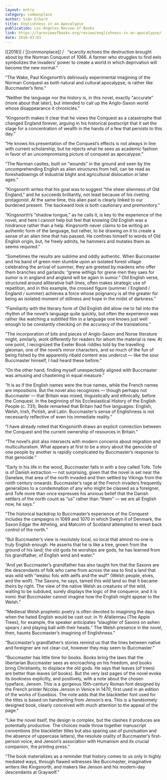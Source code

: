 ```yaml
---
layout: entry
category: commonplace
author: Siân Echard
title: Englishness in an Apocalypse
publication: Los Angeles Review of Books
link: https://lareviewofbooks.org/review/englishness-in-an-apocalypse/
date: 2016-03-03
---
```


[[2016]] / [[commonplace]] / 
 
“scarcity echoes the destruction brought about by the Norman Conquest of 1066. A farmer who struggles to find eels symbolizes the invaders’ power to create a world in which deprivation will become the new normal.”

“The Wake, Paul Kingsnorth’s deliriously experimental imagining of the Norman Conquest as both natural and cultural apocalypse, is rather like Buccmaster’s fens.”

“Neither the language nor the history is, in this novel, exactly “accurate” (more about that later), but intended to call up the Anglo-Saxon world whose disappearance it chronicles.”

“Kingsnorth makes it clear that he views the Conquest as a catastrophe that changed England forever, arguing in his historical postscript that it set the stage for a concentration of wealth in the hands of a few that persists to this day.”

“He knows his presentation of the Conquest’s effects is not always in line with current scholarship, but he rejects what he sees as academic fashion in favor of an uncompromising picture of conquest as apocalypse.”

“The Norman castles, built on “wounds” in the ground and seen by the uncomprehending English as alien structures from hell, can be read as foreshadowings of industrial blight and agricultural dislocation in later ages.”

“Kingsnorth writes that his goal was to suggest “the sheer alienness of Old England,” and he succeeds brilliantly, not least because of his riveting protagonist. At the same time, this alien past is clearly linked to our burdened present. The backward look is both cautionary and premonitory.”

“Kingsnorth’s “shadow tongue,” as he calls it, is key to the experience of the novel, and here I cannot help but feel that knowing Old English was a hindrance rather than a help. Kingsnorth never claims to be writing an authentic form of the language, but rather, to be drawing on it to create a sense of an alien time that has passed. He confines himself to words of Old English origin, but, he freely admits, he hammers and mutates them as seems required.”

“Sometimes the results are sublime and oddly authentic. When Buccmaster and his band of green men stumble upon an isolated forest village celebrating the arrival of summer, they are greeted by maidens who offer them branches and garlands: “grene withigs for grene men they saes for sumor is in angland and angland will be again in sumor.” Old English verse, structured around alliterative half-lines, often makes strategic use of repetition, and in this example, the crossed figure (summer / England / England / summer) achieves a force whose poignancy is all the greater for being an isolated moment of stillness and hope in the midst of darkness.”

“Familiarity with the literary form of Old English did allow me to fall into the rhythm of the novel’s language quite quickly, but often the experience was rather like watching a subtitled film in a language one knows just well enough to be constantly checking on the accuracy of the translations.”

“The incorporation of bits and pieces of Anglo-Saxon and Norse literature might, similarly, work differently for readers for whom the material is new. At one point, I recognized the Exeter Book riddles told by the travelling gleoman, one of the novel’s minor characters, and so much of the fun of being fished by the apparently ribald content was undercut — like the sour Buccmaster himself, I had heard these before.”

“On the other hand, finding myself unexpectedly aligned with Buccmaster was amusing and chastening in equal measure.”

“It is as if the English names were the true names, while the French names are impositions. But the novel also recognizes — though perhaps not Buccmaster — that Britain was mixed, linguistically and ethnically, before the Conquest. In the beginning of his Ecclesiastical History of the English People (c. 731), Bede remarked that Britain had five languages: English, Welsh, Irish, Pictish, and Latin. Buccmaster’s sense of Englishness is not necessarily reflective of even his immediate reality.”

“I have already noted that Kingsnorth draws an explicit connection between the Conquest and the current ownership of resources in Britain.”

“The novel’s plot also intersects with modern concerns about migration and multiculturalism. What appears at first to be a story about the genocide of one people by another is rapidly complicated by Buccmaster’s response to that genocide.”

“Early in his life in the wood, Buccmaster falls in with a boy called Tofe. Tofe is of Danish extraction — not surprising, given that the novel is set near the Danelaw, that area of the north invaded and then settled by Vikings from the ninth century onwards. Buccmaster’s rage at the French invaders frequently generalizes to a condemnation of any who might be classed as a foreigner, and Tofe more than once expresses his anxious belief that the Danish settlers of the north count as “us” rather than “them” — we are all English now, he says.”

“The historical backdrop to Buccmaster’s experience of the Conquest includes the campaigns in 1069 and 1070 in which Sweyn II of Denmark, the Saxon Edgar the Atheling, and Malcolm of Scotland attempted to wrest back control of the north.”

“But Buccmaster’s view is resolutely local, so local that almost no one is truly English enough. He asserts that he is like a tree, grown from the ground of his land; the old gods he worships are gods, he has learned from his grandfather, of English wind and water.”

“And yet Buccmaster’s grandfather has also taught him that the Saxons are the descendants of folk who came from across the sea to find a land that was wild with “wealsc folc with aelfs and the wulf” (Welsh people, elves, and the wolf). The Saxons, he says, tamed this wild land so that it became theirs by right. The view of the native Welsh as creatures of the wild, waiting to be subdued, surely displays the logic of the conqueror, and it is ironic that Buccmaster cannot imagine how the English might appear to the Welsh.”

“Medieval Welsh prophetic poetry is often devoted to imagining the days when the hated English would be cast out: in Yr Afallennau (The Apple Trees), for example, the speaker anticipates “slaughter of Saxons on ashen spears / and playing ball with their heads.” The Welsh presence in the novel, then, haunts Buccmaster’s imagining of Englishness.”

“Buccmaster’s grandfather’s stories remind us that the lines between native and foreigner are not clear-cut, however they may seem to Buccmaster.”

“Buccmaster has little time for books. Books bring the laws that the libertarian Buccmaster sees as encroaching on his freedom, and books bring Christianity, to displace the old gods. He says that leaves (of trees) are better than leaves (of books). But the very last pages of the novel evoke its bookness explicitly, and positively, with a note about the chosen typeface, Jenson. This is a gorgeous 15th-century Roman font designed by the French printer Nicolas Jenson in Venice in 1470, first used in an edition of the works of Eusebius. The note adds that the blackletter font used for the titles is based on handwriting from Jenson’s era. This is a handsomely designed book, clearly conceived with much attention to the appeal of the page.”

“Like the novel itself, the design is complex, but the clashes it produces are potentially productive. The choices made throw together manuscript conventions (the blackletter titles but also sparing use of punctuation and the absence of uppercase letters), the resolute orality of Buccmaster’s first-person voice, and Jenson’s association with Humanism and its crucial companion, the printing press.”

“The book materializes as a reminder that history comes to us only in highly mediated ways, through flawed witnesses like Buccmaster, imaginative writers like Kingsnorth, and makers like Jenson and his modern-day descendants at Graywolf.”


